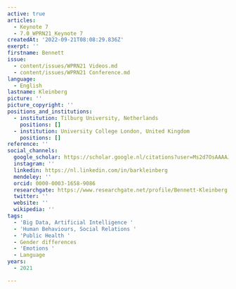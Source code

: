 ```yaml
---
active: true
articles:
  - Keynote 7
  - 7.0_WPRN21_Keynote 7
createdAt: '2022-09-21T08:08:29.836Z'
exerpt: ''
firstname: Bennett
issue:
  - content/issues/WPRN21 Videos.md
  - content/issues/WPRN21 Conference.md
language:
  - English
lastname: Kleinberg
picture: ''
picture_copyright: ''
positions_and_institutions:
  - institution: Tilburg University, Netherlands
    positions: []
  - institution: University College London, United Kingdom
    positions: []
reference: ''
social_channels:
  google_scholar: https://scholar.google.nl/citations?user=Ms2d7OsAAAAJ&hl=en
  instagram: ''
  linkedin: https://nl.linkedin.com/in/barkleinberg
  mendeley: ''
  orcid: 0000-0003-1658-9086
  researchgate: https://www.researchgate.net/profile/Bennett-Kleinberg
  twitter: ''
  website: ''
  wikipedia: ''
tags:
  - 'Big Data, Artificial Intelligence '
  - 'Human Behaviours, Social Relations '
  - 'Public Health '
  - Gender differences
  - 'Emotions '
  - Language
years:
  - 2021

---
```


